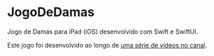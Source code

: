 # JogoDeDamas
Jogo de Damas para iPad (iOS) desenvolvido com Swift e SwiftUI.

Este jogo foi desenvolvido ao longo de [uma série de vídeos no canal](https://www.youtube.com/playlist?list=PLAktOG9sRlc3aeYfYIeCh2SOPLLrziEO6).
